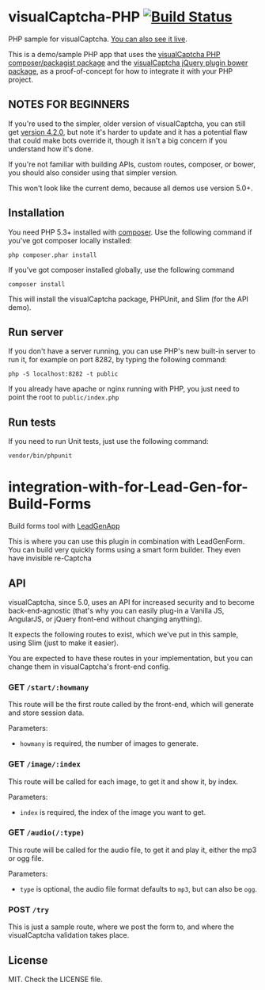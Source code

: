visualCaptcha-PHP [![Build Status](https://travis-ci.org/emotionLoop/visualCaptcha-PHP.png?branch=master)](https://travis-ci.org/emotionLoop/visualCaptcha-PHP)
==================

PHP sample for visualCaptcha. [You can also see it live](http://demo.visualcaptcha.net).

This is a demo/sample PHP app that uses the [visualCaptcha PHP composer/packagist package](https://github.com/emotionLoop/visualCaptcha-packagist) and the [visualCaptcha jQuery plugin bower package](https://github.com/emotionLoop/visualCaptcha-frontend-jquery), as a proof-of-concept for how to integrate it with your PHP project.

## NOTES FOR BEGINNERS

If you're used to the simpler, older version of visualCaptcha, you can still get [version 4.2.0](https://github.com/emotionLoop/visualCaptcha-PHP/tree/v4.2.0), but note it's harder to update and it has a potential flaw that could make bots override it, though it isn't a big concern if you understand how it's done.

If you're not familiar with building APIs, custom routes, composer, or bower, you should also consider using that simpler version.

This won't look like the current demo, because all demos use version 5.0+.


## Installation 

You need PHP 5.3+ installed with [composer](https://getcomposer.org/doc/00-intro.md#downloading-the-composer-executable). Use the following command if you've got composer locally installed:
```
php composer.phar install
```
If you've got composer installed globally, use the following command
```
composer install
```

This will install the visualCaptcha package, PHPUnit, and Slim (for the API demo).


## Run server

If you don't have a server running, you can use PHP's new built-in server to run it, for example on port 8282, by typing the following command:
```
php -S localhost:8282 -t public
```

If you already have apache or nginx running with PHP, you just need to point the root to `public/index.php`


## Run tests

If you need to run Unit tests, just use the following command:
```
vendor/bin/phpunit
```

# integration-with-for-Lead-Gen-for-Build-Forms

Build forms tool with [LeadGenApp](https://leadgenapp.io)

This is where you can use this plugin in combination with LeadGenForm. You can build very quickly forms using a smart form builder. They even have invisible re-Captcha


## API

visualCaptcha, since 5.0, uses an API for increased security and to become back-end-agnostic (that's why you can easily plug-in a Vanilla JS, AngularJS, or jQuery front-end without changing anything).

It expects the following routes to exist, which we've put in this sample, using Slim (just to make it easier).

You are expected to have these routes in your implementation, but you can change them in visualCaptcha's front-end config.

### GET `/start/:howmany`

This route will be the first route called by the front-end, which will generate and store session data.

Parameters:

- `howmany` is required, the number of images to generate.

### GET `/image/:index`

This route will be called for each image, to get it and show it, by index.

Parameters:

- `index` is required, the index of the image you want to get.

### GET `/audio(/:type)`

This route will be called for the audio file, to get it and play it, either the mp3 or ogg file.

Parameters:

- `type` is optional, the audio file format defaults to `mp3`, but can also be `ogg`.

### POST `/try` 

This is just a sample route, where we post the form to, and where the visualCaptcha validation takes place.


## License

MIT. Check the LICENSE file.
